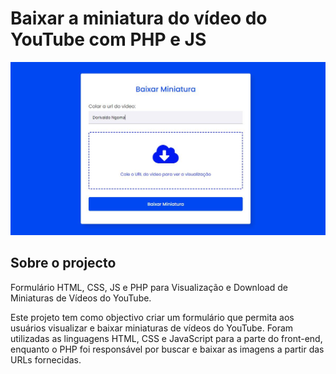 # Baixar a miniatura do vídeo do YouTube com PHP e JS
![Capa](img/capa.jpg)
## Sobre o projecto
Formulário HTML, CSS, JS e PHP para Visualização e Download de Miniaturas de Vídeos do YouTube.

Este projeto tem como objectivo criar um formulário que permita aos usuários visualizar e baixar miniaturas de vídeos do YouTube. Foram utilizadas as linguagens HTML, CSS e JavaScript para a parte do front-end, enquanto o PHP foi responsável por buscar e baixar as imagens a partir das URLs fornecidas.